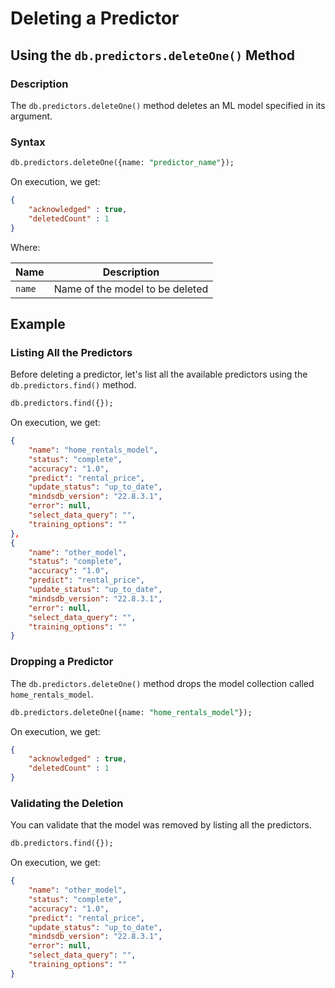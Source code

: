 # Deleting a Predictor

## Using the `db.predictors.deleteOne()` Method

### Description

The `db.predictors.deleteOne()` method deletes an ML model specified in its argument.

### Syntax

```sql
db.predictors.deleteOne({name: "predictor_name"});
```

On execution, we get:

```json
{
    "acknowledged" : true,
    "deletedCount" : 1
}
```

Where:

| Name               | Description                     |
| ------------------ | ------------------------------- |
| `name`             | Name of the model to be deleted |

## Example

### Listing All the Predictors

Before deleting a predictor, let's list all the available predictors using the `db.predictors.find()` method.

```sql
db.predictors.find({});
```

On execution, we get:

```JSON
{
    "name": "home_rentals_model",
    "status": "complete",
    "accuracy": "1.0",
    "predict": "rental_price",
    "update_status": "up_to_date",
    "mindsdb_version": "22.8.3.1",
    "error": null,
    "select_data_query": "",
    "training_options": ""
},
{
    "name": "other_model",
    "status": "complete",
    "accuracy": "1.0",
    "predict": "rental_price",
    "update_status": "up_to_date",
    "mindsdb_version": "22.8.3.1",
    "error": null,
    "select_data_query": "",
    "training_options": ""
}
```

### Dropping a Predictor

The `db.predictors.deleteOne()` method drops the model collection called `home_rentals_model`.

```sql
db.predictors.deleteOne({name: "home_rentals_model"});
```

On execution, we get:

```json
{
    "acknowledged" : true,
    "deletedCount" : 1
}
```

### Validating the Deletion

You can validate that the model was removed by listing all the predictors.

```sql
db.predictors.find({});
```

On execution, we get:

```json
{
    "name": "other_model",
    "status": "complete",
    "accuracy": "1.0",
    "predict": "rental_price",
    "update_status": "up_to_date",
    "mindsdb_version": "22.8.3.1",
    "error": null,
    "select_data_query": "",
    "training_options": ""
}
```
